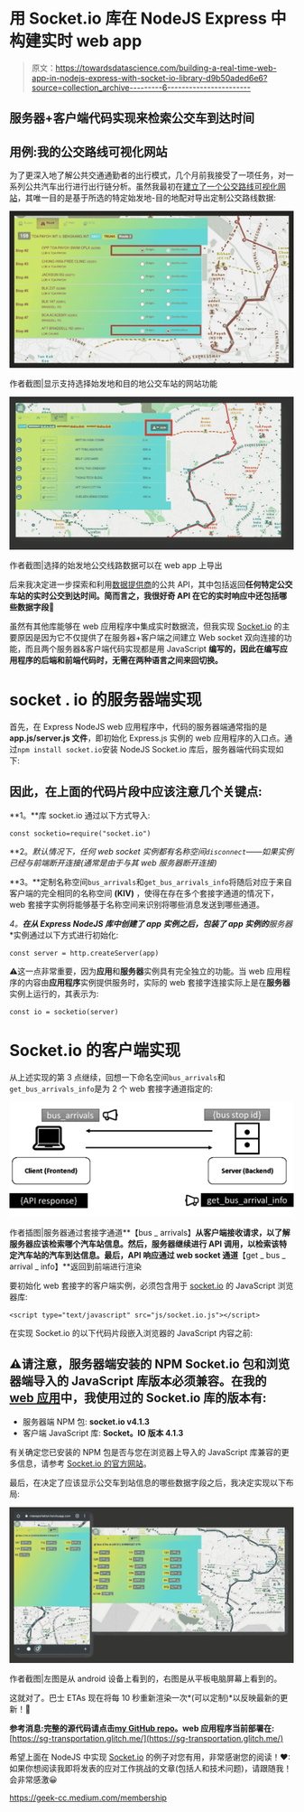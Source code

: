 # 用 Socket.io 库在 NodeJS Express 中构建实时 web app

> 原文：<https://towardsdatascience.com/building-a-real-time-web-app-in-nodejs-express-with-socket-io-library-d9b50aded6e6?source=collection_archive---------6----------------------->

## 服务器+客户端代码实现来检索公交车到达时间

## 用例:我的公交路线可视化网站

为了更深入地了解公共交通通勤者的出行模式，几个月前我接受了一项任务，对一系列公共汽车出行进行出行链分析。虽然我最初在[建立了一个公交路线可视化网站](https://sg-transportation.glitch.me/)，其唯一目的是基于所选的特定始发地-目的地配对导出定制公交路线数据:

![](img/b007942acac9b26b302cb7de7b9d0011.png)

作者截图|显示支持选择始发地和目的地公交车站的网站功能

![](img/690820f27d0bf3978545900e7acdd1c6.png)

作者截图|选择的始发地公交线路数据可以在 web app 上导出

后来我决定进一步探索和利用[数据提供商](https://datamall.lta.gov.sg/content/datamall/en/dynamic-data.html#Public%20Transport)的公共 API，其中包括返回**任何特定公交车站的实时公交到达时间。简而言之，我很好奇 API 在它的实时响应中还包括哪些数据字段🤔**

虽然有其他库能够在 web 应用程序中集成实时数据流，但我实现 [Socket.io](https://socket.io/) 的主要原因是因为它不仅提供了在服务器+客户端之间建立 Web socket 双向连接的功能，而且两个服务器&客户端代码实现都是用 JavaScript **编写的，因此在编写应用程序的后端和前端代码时，无需在两种语言之间来回切换。**

# **socket . io 的服务器端实现**

首先，在 Express NodeJS web 应用程序中，代码的服务器端通常指的是**app.js/server.js 文件**，即初始化 Express.js 实例的 web 应用程序的入口点。通过`npm install socket.io`安装 NodeJS Socket.io 库后，服务器端代码实现如下:

## 因此，在上面的代码片段中应该注意几个关键点:

**1。**库 socket.io 通过以下方式导入:

```
const socketio=require("socket.io")
```

**2。**默认情况下，任何 web socket 实例都有名称空间`disconnect`——如果实例已经与前端断开连接*(通常是由于与其 web 服务器断开连接)*

**3。**定制名称空间`bus_arrivals`和`get_bus_arrivals_info`将随后对应于来自客户端的完全相同的名称空间 **(KIV)** ，使得在存在多个套接字通道的情况下，web 套接字实例将能够基于名称空间来识别将哪些消息发送到哪些通道。

**4*。**在从 Express NodeJS 库中创建了 **app** 实例之后，包装了 **app** 实例的**服务器**实例通过以下方式进行初始化:

```
const server = http.createServer(app)
```

⚠这一点非常重要，因为**应用**和**服务器**实例具有完全独立的功能。当 web 应用程序的内容由**应用程序**实例提供服务时，实际的 web 套接字连接实际上是在**服务器**实例上运行的，其表示为:

```
const io = socketio(server)
```

# Socket.io 的客户端实现

从上述实现的第 3 点继续，回想一下命名空间`bus_arrivals`和`get_bus_arrivals_info`是为 2 个 web 套接字通道指定的:

![](img/11a7a216e5e826418c904af063cd543d.png)

作者插图|服务器通过套接字通道**【bus _ arrivals】**从客户端接收请求，以了解服务器应该检索哪个汽车站信息。然后，服务器继续进行 API 调用，以检索该特定汽车站的汽车到达信息。最后，API 响应通过 web socket 通道**【get _ bus _ arrival _ info】**返回到前端进行渲染

要初始化 web 套接字的客户端实例，必须包含用于 [socket.io](https://socket.io/docs/v3/client-installation/index.html) 的 JavaScript 浏览器库:

```
<script type="text/javascript" src="js/socket.io.js"></script>
```

在实现 Socket.io 的以下代码片段嵌入浏览器的 JavaScript 内容之前:

## ⚠请注意，服务器端安装的 NPM Socket.io 包和浏览器端导入的 JavaScript 库版本必须兼容。在我的 [web 应用](https://sg-transportation.glitch.me/)中，我使用过的 Socket.io 库的版本有:

*   服务器端 NPM 包: **socket.io v4.1.3**
*   客户端 JavaScript 库: **Socket。IO 版本 4.1.3**

有关确定您已安装的 NPM 包是否与您在浏览器上导入的 JavaScript 库兼容的更多信息，请参考 [Socket.io 的官方网站](https://socket.io/)。

最后，在决定了应该显示公交车到站信息的哪些数据字段之后，我决定实现以下布局:

![](img/f5065e772ef9e1200def1417a890c65a.png)

作者截图|左图是从 android 设备上看到的，右图是从平板电脑屏幕上看到的。

这就对了。巴士 ETAs 现在将每 10 秒重新渲染一次*(可以定制)*以反映最新的更新！🤩

**参考消息:完整的源代码请点击**[**my GitHub repo**](https://github.com/incubated-geek-cc/sg-transportation)**。web 应用程序当前部署在:**[https://sg-transportation.glitch.me/](https://sg-transportation.glitch.me/)

希望上面在 NodeJS 中实现 [Socket.io](https://socket.io/) 的例子对您有用，非常感谢您的阅读！❤:如果你想阅读我即将发表的应对工作挑战的文章(包括人和技术问题)，请跟随我！会非常感激😀

<https://geek-cc.medium.com/membership> 